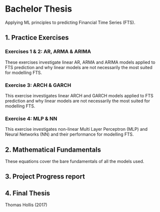 # Bachelor Thesis
Applying ML principles to predicting Financial Time Series (FTS).

## 1. Practice Exercises
### Exercises 1 & 2: AR, ARMA & ARIMA
These exercises investigate linear AR, ARMA and ARIMA models applied to FTS prediction and why linear models are not necessarily the most suited for modelling FTS.

### Exercise 3: ARCH & GARCH
This exercise investigates linear ARCH and GARCH models applied to FTS prediction and why linear models are not necessarily the most suited for modelling FTS.

### Exercise 4: MLP & NN
This exercise investigates non-linear Multi Layer Perceptron (MLP) and Neural Networks (NN) and their performance for modelling FTS.

## 2. Mathematical Fundamentals 
These equations cover the bare fundamentals of all the models used.

## 3. Project Progress report

## 4. Final Thesis

Thomas Hollis (2017)
